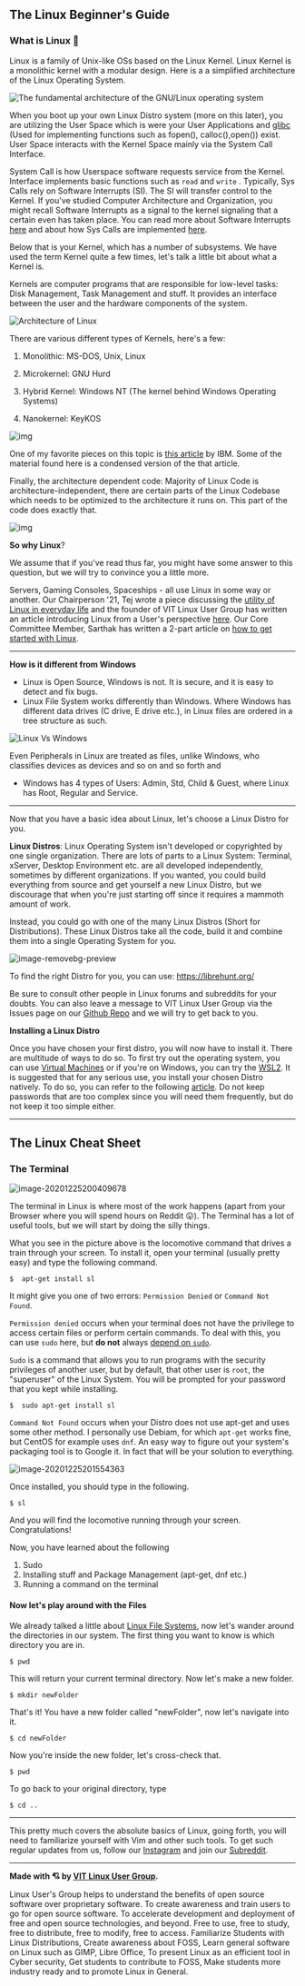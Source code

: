 ## The Linux Beginner's Guide

### What is Linux 🤔

Linux is a family of Unix-like OSs based on the Linux Kernel. Linux Kernel is a monolithic kernel with a modular design. Here is a a simplified architecture of the Linux Operating System.

![The fundamental architecture of the GNU/Linux operating system](https://developer.ibm.com/developer/default/articles/l-linux-kernel/images/figure2.jpg)

When you boot up your own Linux Distro system (more on this later), you are utilizing the User Space which is were your User Applications and [glibc](https://www.gnu.org/software/libc/libc.html) (Used for implementing functions such as fopen(), calloc(),open()) exist. User Space interacts with the Kernel Space mainly via the System Call Interface.

System Call is how Userspace software requests service from the Kernel. Interface implements basic functions such as `read` and `write` . Typically, Sys Calls rely on Software Interrupts (SI). The SI will transfer control to the Kernel. If you've studied Computer Architecture and Organization, you might recall Software Interrupts as a signal to the kernel signaling that a certain even has taken place. You can read more about Software Interrupts [here](http://www.linfo.org/software_interrupt.html#:~:text=A%20software%20interrupt%2C%20also%20called,a%20program%20in%20user%20mode.) and about how Sys Calls are implemented [here](https://en.wikipedia.org/wiki/System_call#Typical_implementations).

Below that is your Kernel, which has a number of subsystems. We have used the term Kernel quite a few times, let's talk a little bit about what a Kernel is.

Kernels are computer programs that are responsible for low-level tasks: Disk Management, Task Management and stuff. It provides an interface between the user and the hardware components of the system. 

![Architecture of Linux](Architecture-of-Linux-removebg-preview.png)

There are various different types of Kernels, here's a few:

1. Monolithic: MS-DOS, Unix, Linux

2. Microkernel: GNU Hurd

3. Hybrid Kernel: Windows NT (The kernel behind Windows Operating Systems)

4. Nanokernel: KeyKOS 

   

![img](https://upload.wikimedia.org/wikipedia/commons/thumb/d/d0/OS-structure2.svg/1024px-OS-structure2.svg.png)

One of my favorite pieces on this topic is [this article](https://developer.ibm.com/technologies/linux/articles/l-linux-kernel/#:~:text=Architecture%2Ddependent%20code,-While%20much%20of&text=For%20a%20typical%20desktop%2C%20the,in%20.%2Flinux%2Farch.) by IBM. Some of the material found here is a condensed version of the that article. 

Finally, the architecture dependent code: Majority of Linux Code is architecture-independent, there are certain parts of the Linux Codebase which needs to be optimized to the architecture it runs on. This part of the code does exactly that. 

![img](https://knowstuffs.files.wordpress.com/2012/06/linux_kernel2.png)



**So why Linux**?

We assume that if you've read thus far, you might have some answer to this question, but we will try to convince you a little more. 

Servers, Gaming Consoles, Spaceships - all use Linux in some way or another. Our Chairperson '21, Tej wrote a piece discussing the [utility of Linux in everyday life](https://medium.com/vit-linux-user-group/can-linux-be-used-for-everyday-purpose-369bb739c3ad) and the founder of VIT Linux User Group has written an article introducing Linux from a User's perspective [here](https://medium.com/vit-linux-user-group/im-a-cs-undergraduate-and-i-haven-t-used-windows-in-two-years-e79c6a8ac948). Our Core Committee Member, Sarthak has written a 2-part article on [how to get started with Linux](https://medium.com/vit-linux-user-group/introduction-to-linux-part-1-first-blood-3cd248b8ede0).

<hr>

**How is it different from Windows**

- Linux is Open Source, Windows is not. It is secure, and it is easy to detect and fix bugs. 
- Linux File System works differently than Windows. Where Windows has different data drives (C drive, E drive etc.), in Linux files are ordered in a tree structure as such. 

![Linux Vs Windows](https://www.guru99.com/images/FolderStructure.png)

Even Peripherals in Linux are treated as files, unlike Windows, who classifies    devices as devices and so on and so forth and 

- Windows has 4 types of Users: Admin, Std, Child & Guest, where Linux has Root, Regular and Service.

<hr>

Now that you have a basic idea about Linux, let's choose a Linux Distro for you.

**Linux Distros**: Linux Operating System isn't developed or copyrighted by one single organization. There are lots of parts to a Linux System: Terminal, xServer, Desktop Environment etc. are all developed independently, sometimes by different organizations. If you wanted, you could build everything from source and get yourself a new Linux Distro, but we discourage that when you're just starting off since it requires a mammoth amount of work.

Instead, you could go with one of the many Linux Distros (Short for Distributions). These Linux Distros take all the code, build it and combine them into a single Operating System for you.

![image-removebg-preview](image-removebg-preview.png)

To find the right Distro for you, you can use: https://librehunt.org/

Be sure to consult other people in Linux forums and subreddits for your doubts. You can also leave a message to VIT Linux User Group via the Issues page on our [Github Repo]() and we will try to get back to you.

**Installing a Linux Distro**

Once you have chosen your first distro, you will now have to install it. There are multitude of ways to do so. To first try out the operating system, you can use [Virtual Machines](https://www.howtogeek.com/196060/beginner-geek-how-to-create-and-use-virtual-machines/) or if you're on Windows, you can try the [WSL2](https://devblogs.microsoft.com/commandline/wsl2-will-be-generally-available-in-windows-10-version-2004/). It is suggested that for any serious use, you install your chosen Distro natively. To do so, you can refer to the following [article](https://www.educba.com/install-linux/). Do not keep passwords that are too complex since you will need them frequently, but do not keep it too simple either.

<hr>

## The Linux Cheat Sheet

### The Terminal

![image-20201225200409678](image-20201225200409678.png)

The terminal in Linux is where most of the work happens (apart from your Browser where you will spend hours on Reddit 😛). The Terminal has a lot of useful tools, but we will start by doing the silly things.

What you see in the picture above is the locomotive command that drives a train through your screen. To install it, open your terminal (usually pretty easy) and type the following command.

```shell
$  apt-get install sl
```

It might give you one of two errors: `Permission Denied` or `Command Not Found`. 

`Permission denied` occurs when your terminal does not have the privilege to access certain files or perform certain commands. To deal with this, you can use `sudo` here, but **do not** always [depend on `sudo`](https://www.beyondtrust.com/blog/entry/unix-linux-privileged-management-should-you-sudo#:~:text=Whenever%20a%20user%20tries%20to,to%20give%20system%20based%20permissions.). 

`Sudo` is a command that allows you to run programs with the security privileges of another user, but by default, that other user is `root`, the "superuser" of the Linux System. You will be prompted for your password that you kept while installing.

```shell
$  sudo apt-get install sl
```

`Command Not Found` occurs when your Distro does not use apt-get and uses some other method. I personally use Debiam, for which `apt-get` works fine, but CentOS for example uses `dnf`. An easy way to figure out your system's packaging tool is to Google it. In fact that will be your solution to everything.

![image-20201225201554363](image-20201225201554363.png)

Once installed, you should type in the following.

```shell
$ sl
```

And you will find the locomotive running through your screen. Congratulations!

Now, you have learned about the following

1. Sudo
2. Installing stuff and Package Management (apt-get, dnf etc.)
3. Running a command on the terminal

#### Now let's play around with the Files

We already talked a little about [Linux File Systems](https://opensource.com/life/16/10/introduction-linux-filesystems), now let's wander around the directories in our system. The first thing you want to know is which directory you are in.

```shell
$ pwd
```

This will return your current terminal directory. Now let's make a new folder.

```shell
$ mkdir newFolder
```

That's it! You have a new folder called "newFolder", now let's navigate into it.

```shell
$ cd newFolder
```

Now you're inside the new folder, let's cross-check that.

```shell
$ pwd
```

To go back to your original directory, type

```shell
$ cd ..
```

<hr>

This pretty much covers the absolute basics of Linux, going forth, you will need to familiarize yourself with Vim and other such tools. To get such regular updates from us, follow our [Instagram](https://www.instagram.com/vit_lug/) and join our [Subreddit](https://www.reddit.com/r/VITLUG/).

<hr>

<b>Made with 💘 by [VIT Linux User Group](https://github.com/vitlug).</b>

Linux User's Group helps to understand the benefits of open source software over proprietary software. To create awareness and train users to go for open source software. To accelerate development and deployment of free and open source technologies, and beyond. Free to use, free to study, free to distribute, free to modify, free to access. Familiarize Students with Linux Distributions, Create awareness about FOSS, Learn general software on Linux such as GIMP, Libre Office, To present Linux as an efficient tool in Cyber security, Get students to contribute to FOSS, Make students more industry ready and to promote Linux in General.



